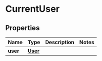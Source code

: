 

# CurrentUser


## Properties

| Name | Type | Description | Notes |
|------------ | ------------- | ------------- | -------------|
|**user** | [**User**](User.md) |  |  |



